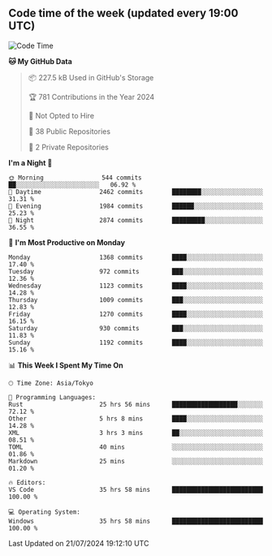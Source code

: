 ## Code time of the week (updated every 19:00 UTC)

<!--START_SECTION:waka-->
![Code Time](http://img.shields.io/badge/Code%20Time-3%2C479%20hrs%201%20min-blue)

**🐱 My GitHub Data** 

> 📦 227.5 kB Used in GitHub's Storage 
 > 
> 🏆 781 Contributions in the Year 2024
 > 
> 🚫 Not Opted to Hire
 > 
> 📜 38 Public Repositories 
 > 
> 🔑 2 Private Repositories 
 > 
**I'm a Night 🦉** 

```text
🌞 Morning                544 commits         ██░░░░░░░░░░░░░░░░░░░░░░░   06.92 % 
🌆 Daytime                2462 commits        ████████░░░░░░░░░░░░░░░░░   31.31 % 
🌃 Evening                1984 commits        ██████░░░░░░░░░░░░░░░░░░░   25.23 % 
🌙 Night                  2874 commits        █████████░░░░░░░░░░░░░░░░   36.55 % 
```
📅 **I'm Most Productive on Monday** 

```text
Monday                   1368 commits        ████░░░░░░░░░░░░░░░░░░░░░   17.40 % 
Tuesday                  972 commits         ███░░░░░░░░░░░░░░░░░░░░░░   12.36 % 
Wednesday                1123 commits        ████░░░░░░░░░░░░░░░░░░░░░   14.28 % 
Thursday                 1009 commits        ███░░░░░░░░░░░░░░░░░░░░░░   12.83 % 
Friday                   1270 commits        ████░░░░░░░░░░░░░░░░░░░░░   16.15 % 
Saturday                 930 commits         ███░░░░░░░░░░░░░░░░░░░░░░   11.83 % 
Sunday                   1192 commits        ████░░░░░░░░░░░░░░░░░░░░░   15.16 % 
```


📊 **This Week I Spent My Time On** 

```text
🕑︎ Time Zone: Asia/Tokyo

💬 Programming Languages: 
Rust                     25 hrs 56 mins      ██████████████████░░░░░░░   72.12 % 
Other                    5 hrs 8 mins        ████░░░░░░░░░░░░░░░░░░░░░   14.28 % 
XML                      3 hrs 3 mins        ██░░░░░░░░░░░░░░░░░░░░░░░   08.51 % 
TOML                     40 mins             ░░░░░░░░░░░░░░░░░░░░░░░░░   01.86 % 
Markdown                 25 mins             ░░░░░░░░░░░░░░░░░░░░░░░░░   01.20 % 

🔥 Editors: 
VS Code                  35 hrs 58 mins      █████████████████████████   100.00 % 

💻 Operating System: 
Windows                  35 hrs 58 mins      █████████████████████████   100.00 % 
```


 Last Updated on 21/07/2024 19:12:10 UTC
<!--END_SECTION:waka-->